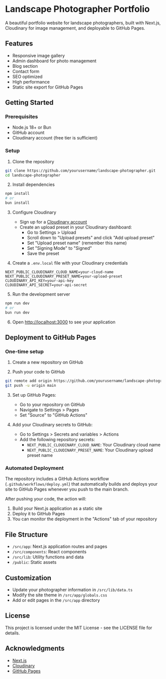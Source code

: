 # Landscape Photographer Portfolio

A beautiful portfolio website for landscape photographers, built with Next.js, Cloudinary for image management, and deployable to GitHub Pages.

## Features

- Responsive image gallery
- Admin dashboard for photo management
- Blog section
- Contact form
- SEO optimized
- High performance
- Static site export for GitHub Pages

## Getting Started

### Prerequisites

- Node.js 18+ or Bun
- GitHub account
- Cloudinary account (free tier is sufficient)

### Setup

1. Clone the repository
```bash
git clone https://github.com/yourusername/landscape-photographer.git
cd landscape-photographer
```

2. Install dependencies
```bash
npm install
# or
bun install
```

3. Configure Cloudinary
   - Sign up for a [Cloudinary account](https://cloudinary.com)
   - Create an upload preset in your Cloudinary dashboard:
     - Go to Settings > Upload
     - Scroll down to "Upload presets" and click "Add upload preset"
     - Set "Upload preset name" (remember this name)
     - Set "Signing Mode" to "Signed"
     - Save the preset

4. Create a `.env.local` file with your Cloudinary credentials
```
NEXT_PUBLIC_CLOUDINARY_CLOUD_NAME=your-cloud-name
NEXT_PUBLIC_CLOUDINARY_PRESET_NAME=your-upload-preset
CLOUDINARY_API_KEY=your-api-key
CLOUDINARY_API_SECRET=your-api-secret
```

5. Run the development server
```bash
npm run dev
# or
bun run dev
```

6. Open [http://localhost:3000](http://localhost:3000) to see your application

## Deployment to GitHub Pages

### One-time setup

1. Create a new repository on GitHub

2. Push your code to GitHub
```bash
git remote add origin https://github.com/yourusername/landscape-photographer.git
git push -u origin main
```

3. Set up GitHub Pages:
   - Go to your repository on GitHub
   - Navigate to Settings > Pages
   - Set "Source" to "GitHub Actions"

4. Add your Cloudinary secrets to GitHub:
   - Go to Settings > Secrets and variables > Actions
   - Add the following repository secrets:
     - `NEXT_PUBLIC_CLOUDINARY_CLOUD_NAME`: Your Cloudinary cloud name
     - `NEXT_PUBLIC_CLOUDINARY_PRESET_NAME`: Your Cloudinary upload preset name

### Automated Deployment

The repository includes a GitHub Actions workflow (`.github/workflows/deploy.yml`) that automatically builds and deploys your site to GitHub Pages whenever you push to the main branch.

After pushing your code, the action will:
1. Build your Next.js application as a static site
2. Deploy it to GitHub Pages
3. You can monitor the deployment in the "Actions" tab of your repository

## File Structure

- `/src/app`: Next.js application routes and pages
- `/src/components`: React components
- `/src/lib`: Utility functions and data
- `/public`: Static assets

## Customization

- Update your photographer information in `/src/lib/data.ts`
- Modify the site theme in `/src/app/globals.css`
- Add or edit pages in the `/src/app` directory

## License

This project is licensed under the MIT License - see the LICENSE file for details.

## Acknowledgments

- [Next.js](https://nextjs.org/)
- [Cloudinary](https://cloudinary.com/)
- [GitHub Pages](https://pages.github.com/)
